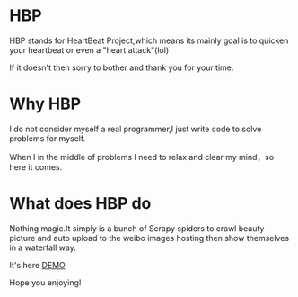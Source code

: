 # HBP

HBP stands for HeartBeat Project,which means its mainly goal is to quicken your heartbeat or even a "heart attack"(lol)

If it doesn't then sorry to bother and thank you for your time.

# Why HBP

 I do not consider myself a real programmer,I just write code to solve problems for myself.
 
 When I in the middle of problems I need to relax and clear my mind，so here it comes.
 
 # What does HBP do
 
 Nothing magic.It simply is a bunch of Scrapy spiders to crawl beauty picture and auto upload to the weibo images hosting then show themselves in a waterfall way.
 
 It's here [DEMO](https://wuwayne.github.io/HBP/)
 
 Hope you enjoying!
